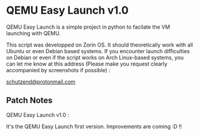 # QEMU Easy Launch v1.0
QEMU Easy Launch is a simple project in python to facilate the VM launching with QEMU.

This script was developped on Zorin OS. It should theoretically work with all Ubuntu or even Debian based systems.
If you encounter launch difficulties on Debian or even if the script works on Arch Linux-based systems, you can let me know at this address (Please make you request clearly accompanied by screenshots if possible) :

schutzend@protonmail.com

## Patch Notes

QEMU Easy Launch v1.0 :

It's the QEMU Easy Launch first version. Improvements are coming :D !!
